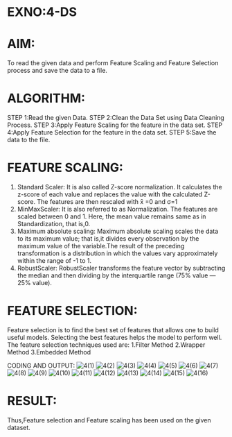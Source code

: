 # EXNO:4-DS
# AIM:
To read the given data and perform Feature Scaling and Feature Selection process and save the
data to a file.

# ALGORITHM:
STEP 1:Read the given Data.
STEP 2:Clean the Data Set using Data Cleaning Process.
STEP 3:Apply Feature Scaling for the feature in the data set.
STEP 4:Apply Feature Selection for the feature in the data set.
STEP 5:Save the data to the file.

# FEATURE SCALING:
1. Standard Scaler: It is also called Z-score normalization. It calculates the z-score of each value and replaces the value with the calculated Z-score. The features are then rescaled with x̄ =0 and σ=1
2. MinMaxScaler: It is also referred to as Normalization. The features are scaled between 0 and 1. Here, the mean value remains same as in Standardization, that is,0.
3. Maximum absolute scaling: Maximum absolute scaling scales the data to its maximum value; that is,it divides every observation by the maximum value of the variable.The result of the preceding transformation is a distribution in which the values vary approximately within the range of -1 to 1.
4. RobustScaler: RobustScaler transforms the feature vector by subtracting the median and then dividing by the interquartile range (75% value — 25% value).

# FEATURE SELECTION:
Feature selection is to find the best set of features that allows one to build useful models. Selecting the best features helps the model to perform well.
The feature selection techniques used are:
1.Filter Method
2.Wrapper Method
3.Embedded Method


 CODING AND OUTPUT:
![4(1)](https://github.com/user-attachments/assets/824ace02-f462-4aac-9edb-72ce06920393)
![4(2)](https://github.com/user-attachments/assets/4a2f56f0-5ef7-4ee8-80f8-36776e712ef2)
![4(3)](https://github.com/user-attachments/assets/3c7852ee-404b-4fd8-90b3-04b247d145af)
![4(4)](https://github.com/user-attachments/assets/a5204c3c-3c55-4ca4-8c42-5229870c11e2)
![4(5)](https://github.com/user-attachments/assets/7689b798-bf5b-492e-9d4a-0cce79321410)
![4(6)](https://github.com/user-attachments/assets/9e3c2e23-737f-4c6f-b80b-bc1e3973d65c)
![4(7)](https://github.com/user-attachments/assets/8cd8eec4-f2c0-4e0f-8bf0-73a76007b7c3)
![4(8)](https://github.com/user-attachments/assets/63966465-6249-4022-b2b4-7c81eb49e519)
![4(9)](https://github.com/user-attachments/assets/3bf9931f-5dc3-416d-9546-533e9a339ab4)
![4(10)](https://github.com/user-attachments/assets/4143196a-21c0-4996-908b-f990f48a7e1d)
![4(11)](https://github.com/user-attachments/assets/c805b909-7e7c-4607-9cde-fdfd97533653)
![4(12)](https://github.com/user-attachments/assets/18d4c763-1b27-44c0-8539-af78d9ba34f2)
![4(13)](https://github.com/user-attachments/assets/e9110c73-a4f5-448c-8107-e41d7be54231)
![4(14)](https://github.com/user-attachments/assets/c43ae026-f9c6-4ef3-bb04-595c8389d582)
![4(15)](https://github.com/user-attachments/assets/22c23d99-ff3a-49ce-a695-042f343d9046)
![4(16)](https://github.com/user-attachments/assets/bad48566-f55e-4010-8845-483b35e9b0c5)

# RESULT:
Thus,Feature selection and Feature scaling has been used on the given dataset.
